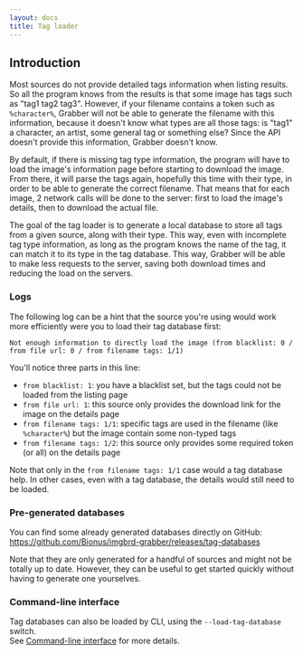 ```yaml
---
layout: docs
title: Tag loader
---
```




## Introduction

Most sources do not provide detailed tags information when listing results. So all the program knows from the results is that some image has tags such as "tag1 tag2 tag3". However, if your filename contains a token such as `%character%`, Grabber will not be able to generate the filename with this information, because it doesn't know what types are all those tags: is "tag1" a character, an artist, some general tag or something else? Since the API doesn't provide this information, Grabber doesn't know.

By default, if there is missing tag type information, the program will have to load the image's information page before starting to download the image. From there, it will parse the tags again, hopefully this time with their type, in order to be able to generate the correct filename. That means that for each image, 2 network calls will be done to the server: first to load the image's details, then to download the actual file.

The goal of the tag loader is to generate a local database to store all tags from a given source, along with their type. This way, even with incomplete tag type information, as long as the program knows the name of the tag, it can match it to its type in the tag database. This way, Grabber will be able to make less requests to the server, saving both download times and reducing the load on the servers.


### Logs

The following log can be a hint that the source you're using would work more efficiently were you to load their tag database first:

```
Not enough information to directly load the image (from blacklist: 0 / from file url: 0 / from filename tags: 1/1)
```

You'll notice three parts in this line:
* `from blacklist: 1`: you have a blacklist set, but the tags could not be loaded from the listing page
* `from file url: 1`: this source only provides the download link for the image on the details page
* `from filename tags: 1/1`: specific tags are used in the filename (like `%character%`) but the image contain some non-typed tags
* `from filename tags: 1/2`: this source only provides some required token (or all) on the details page

Note that only in the `from filename tags: 1/1` case would a  tag database help. In other cases, even with a tag database, the details would still need to be loaded.


### Pre-generated databases

You can find some already generated databases directly on GitHub:  
<https://github.com/Bionus/imgbrd-grabber/releases/tag-databases>

Note that they are only generated for a handful of sources and might not be totally up to date. However, they can be useful to get started quickly without having to generate one yourselves.


### Command-line interface

Tag databases can also be loaded by CLI, using the `--load-tag-database` switch.  
See [Command-line interface](../cli.md) for more details.